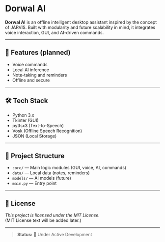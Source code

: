 # Dorwal AI

**Dorwal AI** is an offline intelligent desktop assistant inspired by the concept of JARVIS. Built with modularity and future scalability in mind, it integrates voice interaction, GUI, and AI-driven commands.

---

## 🚀 Features (planned)

- Voice commands
- Local AI inference
- Note-taking and reminders
- Offline and secure

---

## 🛠️ Tech Stack

- Python 3.x
- Tkinter (GUI)
- pyttsx3 (Text-to-Speech)
- Vosk (Offline Speech Recognition)
- JSON (Local Storage)

---

## 📁 Project Structure

- `core/` — Main logic modules (GUI, voice, AI, commands)
- `data/` — Local data (notes, reminders)
- `models/` — AI models (future)
- `main.py` — Entry point

---

## 📄 License

_This project is licensed under the MIT License._  
(MIT License text will be added later.)

---

> **Status:** 🚧 Under Active Development
